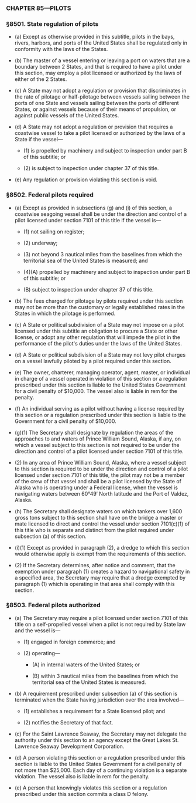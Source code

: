### **CHAPTER 85—PILOTS**

### §8501. State regulation of pilots
* (a) Except as otherwise provided in this subtitle, pilots in the bays, rivers, harbors, and ports of the United States shall be regulated only in conformity with the laws of the States.

* (b) The master of a vessel entering or leaving a port on waters that are a boundary between 2 States, and that is required to have a pilot under this section, may employ a pilot licensed or authorized by the laws of either of the 2 States.

* (c) A State may not adopt a regulation or provision that discriminates in the rate of pilotage or half-pilotage between vessels sailing between the ports of one State and vessels sailing between the ports of different States, or against vessels because of their means of propulsion, or against public vessels of the United States.

* (d) A State may not adopt a regulation or provision that requires a coastwise vessel to take a pilot licensed or authorized by the laws of a State if the vessel—

  * (1) is propelled by machinery and subject to inspection under part B of this subtitle; or

  * (2) is subject to inspection under chapter 37 of this title.


* (e) Any regulation or provision violating this section is void.

### §8502. Federal pilots required
* (a) Except as provided in subsections (g) and (i) of this section, a coastwise seagoing vessel shall be under the direction and control of a pilot licensed under section 7101 of this title if the vessel is—

  * (1) not sailing on register;

  * (2) underway;

  * (3) not beyond 3 nautical miles from the baselines from which the territorial sea of the United States is measured; and

  * (4)(A) propelled by machinery and subject to inspection under part B of this subtitle; or

  * (B) subject to inspection under chapter 37 of this title.


* (b) The fees charged for pilotage by pilots required under this section may not be more than the customary or legally established rates in the States in which the pilotage is performed.

* (c) A State or political subdivision of a State may not impose on a pilot licensed under this subtitle an obligation to procure a State or other license, or adopt any other regulation that will impede the pilot in the performance of the pilot's duties under the laws of the United States.

* (d) A State or political subdivision of a State may not levy pilot charges on a vessel lawfully piloted by a pilot required under this section.

* (e) The owner, charterer, managing operator, agent, master, or individual in charge of a vessel operated in violation of this section or a regulation prescribed under this section is liable to the United States Government for a civil penalty of $10,000. The vessel also is liable in rem for the penalty.

* (f) An individual serving as a pilot without having a license required by this section or a regulation prescribed under this section is liable to the Government for a civil penalty of $10,000.

* (g)(1) The Secretary shall designate by regulation the areas of the approaches to and waters of Prince William Sound, Alaska, if any, on which a vessel subject to this section is not required to be under the direction and control of a pilot licensed under section 7101 of this title.

* (2) In any area of Prince William Sound, Alaska, where a vessel subject to this section is required to be under the direction and control of a pilot licensed under section 7101 of this title, the pilot may not be a member of the crew of that vessel and shall be a pilot licensed by the State of Alaska who is operating under a Federal license, when the vessel is navigating waters between 60°49′ North latitude and the Port of Valdez, Alaska.

* (h) The Secretary shall designate waters on which tankers over 1,600 gross tons subject to this section shall have on the bridge a master or mate licensed to direct and control the vessel under section 7101(c)(1) of this title who is separate and distinct from the pilot required under subsection (a) of this section.

* (i)(1) Except as provided in paragraph (2), a dredge to which this section would otherwise apply is exempt from the requirements of this section.

* (2) If the Secretary determines, after notice and comment, that the exemption under paragraph (1) creates a hazard to navigational safety in a specified area, the Secretary may require that a dredge exempted by paragraph (1) which is operating in that area shall comply with this section.

### §8503. Federal pilots authorized
* (a) The Secretary may require a pilot licensed under section 7101 of this title on a self-propelled vessel when a pilot is not required by State law and the vessel is—

  * (1) engaged in foreign commerce; and

  * (2) operating—

    * (A) in internal waters of the United States; or

    * (B) within 3 nautical miles from the baselines from which the territorial sea of the United States is measured.


* (b) A requirement prescribed under subsection (a) of this section is terminated when the State having jurisdiction over the area involved—

  * (1) establishes a requirement for a State licensed pilot; and

  * (2) notifies the Secretary of that fact.


* (c) For the Saint Lawrence Seaway, the Secretary may not delegate the authority under this section to an agency except the Great Lakes St. Lawrence Seaway Development Corporation.

* (d) A person violating this section or a regulation prescribed under this section is liable to the United States Government for a civil penalty of not more than $25,000. Each day of a continuing violation is a separate violation. The vessel also is liable in rem for the penalty.

* (e) A person that knowingly violates this section or a regulation prescribed under this section commits a class D felony.